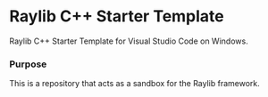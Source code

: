 # Raylib C++ Starter Template

Raylib C++ Starter Template for Visual Studio Code on Windows.

### Purpose
This is a repository that acts as a sandbox for the Raylib framework.
